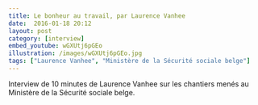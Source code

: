 ```yaml
---
title: Le bonheur au travail, par Laurence Vanhee
date:  2016-01-18 20:12
layout: post
category: [interview]
embed_youtube: wGXUtj6pGEo
illustration: /images/wGXUtj6pGEo.jpg
tags: ["Laurence Vanhee", "Ministère de la Sécurité sociale belge"]
---
```




Interview de 10 minutes de Laurence Vanhee sur les chantiers menés au Ministère de la Sécurité sociale belge.
